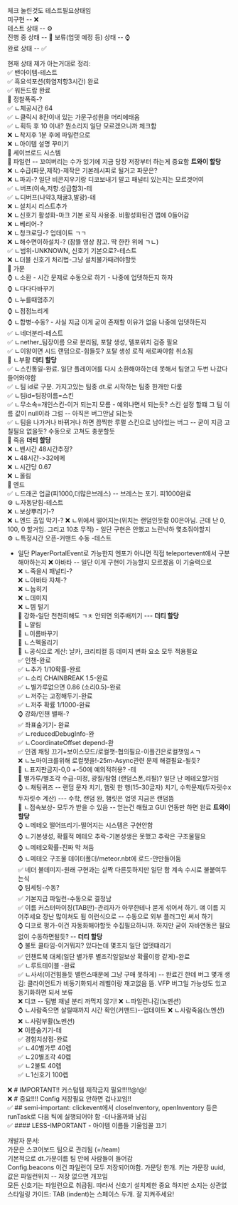 체크 눌린것도 테스트필요상태임   
미구현 -- ❌   
테스트 상태 -- ⚙️   
진행 중 상태 -- 🚧
보류(업뎃 예정 등) 상태 -- ⌚   
완료 상태 -- ✅   

현재 상태 제가 아는거대로 정리:   
✅ 밴아이템-테스트 \
✅ 흑요석포션(화염저항3시간) 완료 \
✅ 워든드랍 완료 \
🚧 정찰폭죽-? \
  ✅ ㄴ체공시간 64 \
  ✅ ㄴ클릭시 8칸이내 있는 가문구성원을 머리에태움 \
  ✅ ㄴ획득 후 10 이내? 뭔소리지 일단 모르겠으니까 체크함 \
  ❌ ㄴ착지후 1분 후에 파일런으로 \
  ❌ ㄴ아이템 설명 꾸미기 \
🚧 세이브로드 시스템 \
🚧 파일런 -- 꼬여버리는 수가 있기에 지금 당장 저장부터 하는게 중요함 **트와이 할당** \
  ❌ ㄴ수급(파문,제작)-제작은 기본레시피로 될거고 파문은? \
  ❌ ㄴ파괴-? 일단 비콘지우기랑 디코보내기 말고 패널티 있는지는 모르겟어여 \
  ✅ ㄴ버프(이속,저항.성급함3)-테 \
  ✅ ㄴ디버프(나약3,채굴3,발광)-테 \
  ❌ ㄴ설치시 리스트추가 \
  ❌ ㄴ신호기 활성화-마크 기본 로직 사용중. 비활성화된건 맵에 0들어감 \
  ❌ ㄴ베리어-? \
  ❌ ㄴ청크로딩-? 업데이트 ㄱㄱ \
  ❌ ㄴ해수면이하설치-? (잠뜰 영상 참고. 딱 한칸 위에 ㄱㄴ) \
  ✅ ㄴ범위-UNKNOWN, 신호기 기본으로?-테스트 \
  ❌ ㄴ더블 신호기 처리법-그냥 설치불가때려야할듯 \
🚧 가문 \
  ⌚ ㄴ소환 - 시간 문제로 수동으로 하기 - 나중에 업뎃하든지 하자 \
    ⌚ ㄴ다다다바꾸기 \
    ⌚ ㄴ누를때멈추기 \
    ⌚ ㄴ점점느리게 \
  ⌚ ㄴ합병-수동? - 사실 지금 이게 굳이 존재할 이유가 없음 나중에 업뎃하든지 \
  ✅ ㄴ네더분리-테스트 \
    ✅ ㄴnether_팀장이름 으로 분리됨, 포탈 생성, 텔포위치 검증 필요 \
    ✅ ㄴ이왕이면 시드 랜덤으로-힘들듯? 포탈 생성 로직 새로짜야함 취소됨 \
  🚧 ㄴ부활 **더티 할당** \
  ✅ ㄴ스킨통일-완료. 일단 플레이어를 다시 소환해야하는데 못해서 팀얻고 두번 나갔다들어와야함 \
    ✅ ㄴ팀 id로 구분. 가지고있는 팀중 dt.로 시작하는 팀중 한개만 다룸 \
    ✅ ㄴ팀id=팀장이름=스킨 \
    ✅ ㄴ무소속=개인스킨-이거 되는지 모름 - 예외나면서 되는듯? 스킨 설정 할떄 그 팀 이름 값이 null이라 그럼 -- 아직은 버그안남 되는듯 \
    ✅ ㄴ팀을 나가거나 바뀌거나 하면 끔찍한 루펄 스킨으로 남아있는 버그 -- 굳이 지금 고칠필요 없을듯? 수동으로 고쳐도 충분할듯 \
🚧 죽음 **더티 할당**   
  ❌ ㄴ밴시간 48시간추정?   
  ❌ ㄴ48시간->32에메   
  ❌ ㄴ시간당 0.67   
  ❌ ㄴ올림   
🚧 엔드   
  ✅ ㄴ드래곤 업글(피1000,더많은브레스) -- 브레스는 포기. 피1000완료   
  ⚙️ ㄴ자동닫힘-테스트   
  ❌ ㄴ보상뿌리기-?   
  ❌ ㄴ엔드 출입 막기-?
  ❌ ㄴ위에서 떨어지는(위치는 랜덤인듯함 00은아님. 근데 난 0, 100, 0 할거임. 그리고 10초 무적) - 일단 구현은 안했고 느린낙하 몇초줘야할지   
  ⚙️ ㄴ특정시간 오픈-커맨드 수동 -테스트
  - 일단 PlayerPortalEvent로 가능한지 엔포가 아니면 직접 teleportevent에서 구분해야하는지
❌ 아바타 -- 일단 이게 구현이 가능할지 모르겠음 이 기술력으로   
  ❌ ㄴ죽을시 패널티-?   
  ❌ ㄴ아바타 자체-?   
  ❌ ㄴ눕히기   
  ❌ ㄴ데미지   
  ❌ ㄴ템 털기   
🚧 강화-일단 천천히해도 ㄱㅊ 안되면 외주배끼기 --- **더티 할당**   
  🚧 ㄴ알림   
  🚧 ㄴ이름바꾸기   
  🚧 ㄴ스펙올리기   
  🚧 ㄴ공식으로 계산: 날카, 크리티컬 등 데미지 변화 요소 모두 적용필요   
✅ 인챈-완료   
  ✅ ㄴ추가 1/10확률-완료   
  ✅ ㄴ소리 CHAINBREAK 1.5-완료   
  ✅ ㄴ별가루없으면 0.86 (소리0.5)-완료   
  ✅ ㄴ저주는 고정해두기-완료   
  ✅ ㄴ저주 확률 1/1000-완료   
⌚ 강화/인챈 밸패-?   
✅ 좌표숨기기- 완료   
  ✅ ㄴreducedDebugInfo-완   
  ✅ ㄴCoordinateOffset depend-완   
✅ 인겜 채팅 끄기+보이스모드/로컬챗-협의필요-이플긴은로컬챗임ㅅㄱ   
  ❌ ㄴ노마이크를위해 로컬챗을!-25m-Async관련 문제 해결필요-될듯?   
  🚧 ㄴ표지판금지-0,0 +-50에 예외적허용? -테   
🚧 별가루/별조각 수급-미정, 광질/탐험 (랜덤스폰,리필)? 일단 난 메테오할거임   
⌚ ㄴ채팅퀴즈 -- 랜덤 문자 치기, 햄릿 한 행(15-30글자) 치기, 수학문제(두자릿수x두자릿수 계산) --- 수학, 랜덤 완, 햄릿은 업뎃 지금은 랜덤뜸    
🚧 ㄴ접속보상- 모두가 받을 수 있음 -- 얻는건 해뒀고 GUI 연동만 하면 완료 **트와이 할당**   
⌚ ㄴ메테오 떨어뜨리기-떨어지는 시스템은 구현안함   
⌚ ㄴ기본생성, 확률적 메테오 추락-기본성생은 못했고 추락은 구조물필요   
  ⌚ ㄴ메테오확률-진짜 막 쳐둠   
  ⌚ ㄴ메테오 구조물 데이터폴더/meteor.nbt에 로드-안만들어둠   
✅ 네더 불데미지-원래 구현과는 살짝 다른듯하지만 일단 함 계속 수시로 불붙여두는식   
⌚ 팀세팅-수동?   
✅ 기본지급 파일런-수동으로 결정남   
✅ 이름 커스터마이징(TAB만)-관리자가 아무한테나 묻게 섞어서 하기. 얘 이름 지어주세요 장난 많이쳐도 됨 이런식으로 -- 수동으로 외부 플러그인 써서 하기   
⌚ 디코로 평가-이건 자동화해야할듯 수집필요하니까. 하지만 굳이 자바연동은 필요없이 수동하면될듯? -- **더티 할당**   
⌚ 불토 쿨타임-이거뭐지? 있다는데 몇초지 일단 업뎃떄리기   
✅ 인챈트북 대체(일단 별가루 별조각일일보상 확률이랑 같게)-완료   
  ✅ ㄴ루트테이블 -완료   
  ✅ ㄴ사서(이건힘들듯 밸런스때문에 그냥 구매 못하게) -- 완료긴 한데 버그 몇개 생김: 클라이언트가 비동기화되서 레벨이랑 재고없음 뜸. VFP 버그일 가능성도 있고 동기화하면 되서 보류   
❌ 디코 -- 팀별 채널 분리 까먹지 않기! 
❌ ㄴ파일런나감(노멘션)   
⌚ ㄴ사람죽으면 살릴때까지 시간 확인(커맨드)--업데이트
❌ ㄴ사람죽음(노멘션)   
❌ ㄴ사람부활(노멘션)   
❌ 이름숨기기-테   
✅ 경험치상점-완료   
✅ ㄴ40별가루 40렙   
✅ ㄴ20별조각 40렙   
✅ ㄴ2불토 40렙   
✅ ㄴ1신호기 100렙   
   
❌ # IMPORTANT!! 커스텀템 제작금지 필요!!!!!@!@!   
❌ # 중요!!!! Config 저장필요 안하면 겁나꼬임!!   
✅ ## semi-important: clickevent에서 closeInventory, openInventory 등은 runTask로 다음 틱에 실행되어야 함 -더나올까봐 남김   
✅ #### LESS-IMPORTANT - 아이템 이름들 기울임꼴 끄기   


개발자 문서:   
가문은 스코어보드 팀으로 관리됨 (=/team)   
기본적으로 dt.가문이름 팀 안에 사람들이 들어감   
Config.beacons 이건 파일런이 모두 저장되어야함. 가문당 한개. 키는 가문장 uuid, 값은 파일런위치 -- 저장 없으면 개꼬임   
모든 신호기는 파일런으로 취급됨. 따라서 신호기 설치제한 중요 하지만 소지는 상관없   
스타일링 가이드: TAB (indent)는 스페이스 두개. 잘 지켜주세요!

